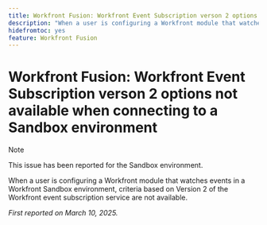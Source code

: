 ```yaml
---
title: Workfront Fusion: Workfront Event Subscription verson 2 options not available when connecting to a Sandbox environmrnt"
description: "When a user is configuring a Workfront module that watches events in a Workfront Sandbox environment, criteria based on Version 2 of the Workfront event subscription service are not available."
hidefromtoc: yes
feature: Workfront Fusion
---
```


# Workfront Fusion: Workfront Event Subscription verson 2 options not available when connecting to a Sandbox environment

>[!NOTE]
>
>This issue has been reported for the Sandbox environment.

When a user is configuring a Workfront module that watches events in a Workfront Sandbox environment, criteria based on Version 2 of the Workfront event subscription service are not available.

_First reported on March 10, 2025._
